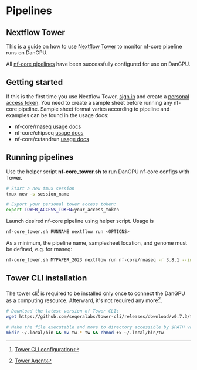 # Pipelines

## Nextflow Tower

This is a guide on how to use [Nextflow Tower](https://help.tower.nf/23.1/) to
monitor nf-core pipeline runs on DanGPU.

All [nf-core pipelines](https://nf-co.re/pipelines) have been successfully
configured for use on DanGPU.

## Getting started

If this is the first time you use Nextflow Tower, [sign in](https://tower.nf/login)
and create a [personal access token](https://tower.nf/tokens). You need to create a
sample sheet before running any nf-core pipeline. Sample sheet format varies
according to pipeline and examples can be found in the usage docs:

- nf-core/rnaseq [usage docs](https://nf-co.re/rnaseq/3.11.2/usage)
- nf-core/chipseq [usage docs](https://nf-co.re/chipseq/2.0.0/usage)
- nf-core/cutandrun [usage docs](https://nf-co.re/cutandrun/3.1/usage)

## Running pipelines

Use the helper script **nf-core_tower.sh** to run DanGPU nf-core configs with Tower.

``` bash
# Start a new tmux session
tmux new -s session_name

# Export your personal tower access token:
export TOWER_ACCESS_TOKEN=your_access_token
```

Launch desired nf-core pipeline using helper script. Usage is

``` bash
nf-core_tower.sh RUNNAME nextflow run <OPTIONS>
```

As a minimum, the pipeline name, samplesheet location, and genome must be defined, e.g. for rnaseq:

``` bash
nf-core_tower.sh MYPAPER_2023 nextflow run nf-core/rnaseq -r 3.8.1 --input samplesheet.csv --genome mm10
```

## Tower CLI installation

The tower cli[^1] is required to be installed only once to connect the DanGPU as a
computing resource. Afterward, it's not required any more[^2].

``` bash
# Download the latest version of Tower CLI:
wget https://github.com/seqeralabs/tower-cli/releases/download/v0.7.3/tw-0.7.3-linux-x86_64

# Make the file executable and move to directory accessible by $PATH variable:
mkdir ~/.local/bin && mv tw-* tw && chmod +x ~/.local/bin/tw
```

[^1]: [Tower CLI configuration](https://github.com/seqeralabs/tower-cli/#2-configuration)
[^2]: [Tower Agent](https://help.tower.nf/22.3/agent/)
